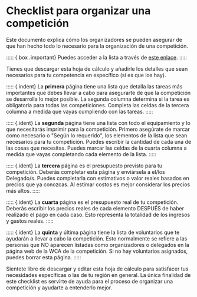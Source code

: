 # Checklist para organizar una competición


Este documento explica cómo los organizadores se pueden asegurar de que han hecho todo lo necesario para la organización de una competición.

::::: {.box .important}
Puedes acceder a la lista a través de [este enlace](https://docs.google.com/spreadsheets/d/17yBhWcetQ9UTKUVRvzJPFZ5DIpSZR7wmBxQW-EhqOwY/edit).
:::::

Tienes que descargar esta hoja de cálculo y añadirle los detalles que sean necesarios para tu competencia en específico (si es que los hay).

::::: {.indent}
La **primera** página tiene una lista que detalla las tareas más importantes que debes llevar a cabo para asegurarte de que la competición se desarrolla lo mejor posible. La segunda columna determina si la tarea es obligatoria para todas las competiciones. Completa las celdas de la tercera columna a medida que vayas cumpliendo con las tareas.
:::::

::::: {.ident}
La **segunda** página tiene una lista con todo el equipamiento y lo que necesitarás imprimir para la competición. Primero asegúrate de marcar como necesario o "Según lo requerido", los elementos de la lista que sean necesarios para tu competición. Puedes escribir la cantidad de cada una de las cosas que necesitas. Puedes marcar las celdas de la cuarta columna a medida que vayas completando cada elemento de la lista.
:::::

::::: {.ident}
La **tercera** página es el presupuesto previsto para tu competición. Deberás completar esta página y enviársela a el/los Delegado/s. Puedes completarla con estimativos o valor reales basados en precios que ya conozcas. Al estimar costos es mejor considerar los precios más altos.
:::::

::::: {.ident}
La **cuarta** página es el presupuesto real de tu competición. Deberás escribir los precios reales de cada elemento DESPUÉS de haber realizado el pago en cada caso. Esto representa la totalidad de los ingresos y gastos reales.
:::::

::::: {.ident}
La **quinta** y última página tiene la lista de voluntarios que te ayudarán a llevar a cabo la competición. Esto normalmente se refiere a las personas que NO aparecen listadas como organizadores o delegados en la página web de la WCA de la competición. Si no hay voluntarios asignados, puedes borrar esta página.
:::::

Sientete libre de descargar y editar esta hoja de cálculo para satisfacer tus necesidades específicas o las de tu región en general. La única finalidad de este checklist es servirte de ayuda para el proceso de organizar una competición y ayudarte a entenderlo mejor.
